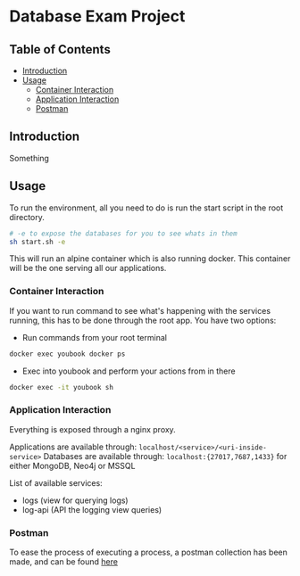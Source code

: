 # Database Exam Project

## Table of Contents

- [Introduction](#introduction)
- [Usage](#usage)
  - [Container Interaction](#container-interaction)
  - [Application Interaction](#application-interaction)
  - [Postman](#postman)

## Introduction

Something

## Usage

To run the environment, all you need to do is run the start script in the root directory.

```bash
# -e to expose the databases for you to see whats in them
sh start.sh -e
```

This will run an alpine container which is also running docker. This container will be the one serving all our applications.

### Container Interaction

If you want to run command to see what's happening with the services running, this has to be done through the root app. You have two options:

- Run commands from your root terminal
```bash
docker exec youbook docker ps
```
- Exec into youbook and perform your actions from in there
```bash
docker exec -it youbook sh
```

### Application Interaction

Everything is exposed through a nginx proxy.

Applications are available through: `localhost/<service>/<uri-inside-service>`
Databases are available through: `localhost:{27017,7687,1433}` for either MongoDB, Neo4j or MSSQL

List of available services:

- logs (view for querying logs)
- log-api (API the logging view queries)

### Postman

To ease the process of executing a process, a postman collection has been made, and can be found [here](./documents/postman/youbook.postman_collection.json)
